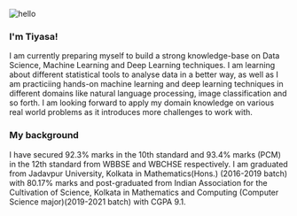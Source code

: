 ![hello](https://user-images.githubusercontent.com/74978788/130126908-378e054b-d344-40a1-9c40-bc1044d8f985.gif)
### I'm Tiyasa!
I am currently preparing myself to build a strong knowledge-base on Data Science, Machine Learning and Deep Learning techniques. I am learning about different statistical tools to analyse data in a better way, as well as I am practiciing hands-on machine learning and deep learning techniques in different domains like natural language processing, image classification and so forth. I am looking forward to apply my domain knowledge on various real world problems as it introduces more challenges to work with.
### My background 
I have secured 92.3% marks in the 10th standard and 93.4% marks (PCM) in the 12th standard from WBBSE and WBCHSE respectively. I am graduated from Jadavpur University, Kolkata in Mathematics(Hons.) (2016-2019 batch) with 80.17% marks and post-graduated from Indian Association for the Cultivation of Science, Kolkata in Mathematics and Computing (Computer Science major)(2019-2021 batch) with CGPA 9.1. 
<!--
**tiyasa94/tiyasa94** is a ✨ _special_ ✨ repository because its `README.md` (this file) appears on your GitHub profile.

Here are some ideas to get you started:

- 🔭 I’m currently working on...
- 🌱 I’m currently learning ...
- 👯 I’m looking to collaborate on ...
- 🤔 I’m looking for help with ...
- 💬 Ask me about ...
- 📫 How to reach me: ...
- 😄 Pronouns: ...
- ⚡ Fun fact: ...
-->
